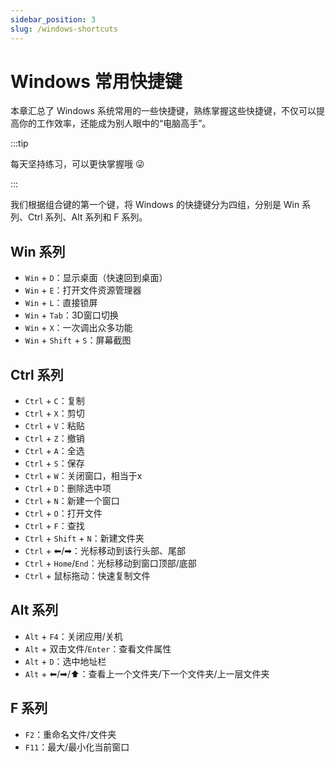 ```yaml
---
sidebar_position: 3
slug: /windows-shortcuts
---
```


# Windows 常用快捷键

本章汇总了 Windows 系统常用的一些快捷键，熟练掌握这些快捷键，不仅可以提高你的工作效率，还能成为别人眼中的“电脑高手”。

:::tip

每天坚持练习，可以更快掌握哦 😜

:::

我们根据组合键的第一个键，将 Windows 的快捷键分为四组，分别是 Win 系列、Ctrl 系列、Alt 系列和 F 系列。



## Win 系列

- `Win` + `D`：显示桌面（快速回到桌面）
- `Win` + `E`：打开文件资源管理器
- `Win` + `L`：直接锁屏
- `Win` + `Tab`：3D窗口切换
- `Win` + `X`：一次调出众多功能
- `Win` + `Shift` + `S`：屏幕截图



## Ctrl 系列

- `Ctrl` + `C`：复制
- `Ctrl` + `X`：剪切
- `Ctrl` + `V`：粘贴
- `Ctrl` + `Z`：撤销
- `Ctrl` + `A`：全选
- `Ctrl` + `S`：保存
- `Ctrl` + `W`：关闭窗口，相当于x
- `Ctrl` + `D`：删除选中项
- `Ctrl` + `N`：新建一个窗口
- `Ctrl` + `O`：打开文件
- `Ctrl` + `F`：查找
- `Ctrl` + `Shift` + `N`：新建文件夹
- `Ctrl` + ⬅/➡：光标移动到该行头部、尾部
- `Ctrl` + `Home`/`End`：光标移动到窗口顶部/底部
- `Ctrl` + 鼠标拖动：快速复制文件



## Alt 系列

- `Alt` + `F4`：关闭应用/关机
- `Alt` + 双击文件/`Enter`：查看文件属性
- `Alt` + `D`：选中地址栏
- `Alt` + ⬅/➡/⬆：查看上一个文件夹/下一个文件夹/上一层文件夹



## F 系列

- `F2`：重命名文件/文件夹
- `F11`：最大/最小化当前窗口


